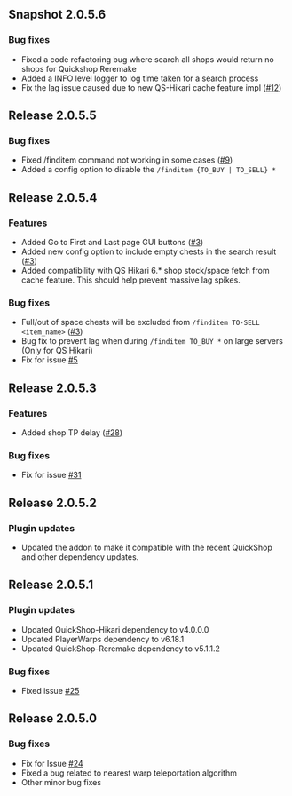 ## Snapshot 2.0.5.6
### Bug fixes
- Fixed a code refactoring bug where search all shops would return no shops for Quickshop Reremake
- Added a INFO level logger to log time taken for a search process
- Fix the lag issue caused due to new QS-Hikari cache feature impl ([#12](https://github.com/myzticbean/QSFindItemAddOn/issues/12))

## Release 2.0.5.5
### Bug fixes
- Fixed /finditem command not working in some cases ([#9](https://github.com/myzticbean/QSFindItemAddOn/issues/9))
- Added a config option to disable the `/finditem {TO_BUY | TO_SELL} *`

## Release 2.0.5.4
### Features
- Added Go to First and Last page GUI buttons ([#3](https://github.com/myzticbean/QSFindItemAddOn/issues/3))
- Added new config option to include empty chests in the search result ([#3](https://github.com/myzticbean/QSFindItemAddOn/issues/3))
- Added compatibility with QS Hikari 6.* shop stock/space fetch from cache feature. This should help prevent massive lag spikes.
### Bug fixes
- Full/out of space chests will be excluded from `/finditem TO-SELL <item_name>` ([#3](https://github.com/myzticbean/QSFindItemAddOn/issues/3))
- Bug fix to prevent lag when during `/finditem TO_BUY *` on large servers (Only for QS Hikari)
- Fix for issue [#5](https://github.com/myzticbean/QSFindItemAddOn/issues/5)

## Release 2.0.5.3
### Features
- Added shop TP delay ([#28](https://gitlab.com/ronsane/QSFindItemAddOn/-/issues/28))
### Bug fixes
- Fix for issue [#31](https://gitlab.com/ronsane/QSFindItemAddOn/-/issues/31)

## Release 2.0.5.2
### Plugin updates
- Updated the addon to make it compatible with the recent QuickShop and other dependency updates.

## Release 2.0.5.1
### Plugin updates
- Updated QuickShop-Hikari dependency to v4.0.0.0
- Updated PlayerWarps dependency to v6.18.1
- Updated QuickShop-Reremake dependency to v5.1.1.2
### Bug fixes
- Fixed issue [#25](https://gitlab.com/ronsane/QSFindItemAddOn/-/issues/25)

## Release 2.0.5.0
### Bug fixes
- Fix for Issue [#24](https://gitlab.com/ronsane/QSFindItemAddOn/-/issues/24)
- Fixed a bug related to nearest warp teleportation algorithm
- Other minor bug fixes
